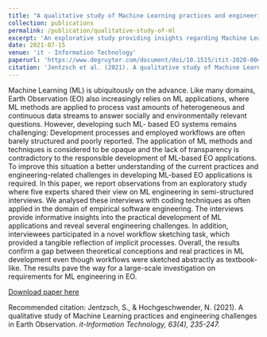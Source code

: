 ```yaml
---
title: "A qualitative study of Machine Learning practices and engineering challenges in Earth Observation"
collection: publications
permalink: /publication/qualitative-study-of-ml
excerpt: 'An explorative study providing insights regarding Machine Learning development at the Earth Observation Center of the DLR.'
date: 2021-07-15
venue: 'it - Information Technology'
paperurl: 'https://www.degruyter.com/document/doi/10.1515/itit-2020-0045/html'
citation: 'Jentzsch et al. (2021). A qualitative study of Machine Learning practices and engineering challenges in Earth Observation. it-Information Technology, 63(4), 235-247.'
---
```

Machine Learning (ML) is ubiquitously on the advance. Like many domains, Earth Observation (EO) also increasingly relies on ML applications, where ML methods are applied to process vast amounts of heterogeneous and continuous data streams to answer socially and environmentally relevant questions. However, developing such ML- based EO systems remains challenging: Development processes and employed workflows are often barely structured and poorly reported. The application of ML methods and techniques is considered to be opaque and the lack of transparency is contradictory to the responsible development of ML-based EO applications. To improve this situation a better understanding of the current practices and engineering-related challenges in developing ML-based EO applications is required. In this paper, we report observations from an exploratory study where five experts shared their view on ML engineering in semi-structured interviews. We analysed these interviews with coding techniques as often applied in the domain of empirical software engineering. The interviews provide informative insights into the practical development of ML applications and reveal several engineering challenges. In addition, interviewees participated in a novel workflow sketching task, which provided a tangible reflection of implicit processes. Overall, the results confirm a gap between theoretical conceptions and real practices in ML development even though workflows were sketched abstractly as textbook-like. The results pave the way for a large-scale investigation on requirements for ML engineering in EO. 

[Download paper here](https://www.degruyter.com/document/doi/10.1515/itit-2020-0045/html)

Recommended citation: Jentzsch, S., & Hochgeschwender, N. (2021). A qualitative study of Machine Learning practices and engineering challenges in Earth Observation. <i>it-Information Technology, 63(4), 235-247<i>.